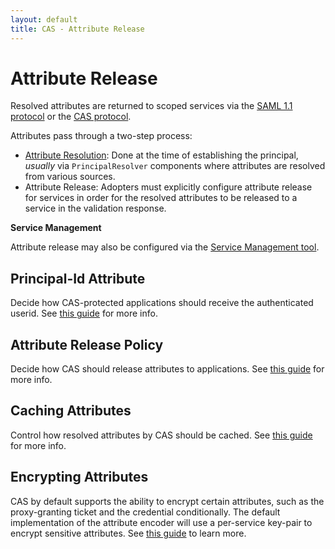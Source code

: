 ```yaml
---
layout: default
title: CAS - Attribute Release
---
```


# Attribute Release

Resolved attributes are returned to scoped services via the [SAML 1.1 protocol](../protocol/SAML-Protocol.html) 
or the [CAS protocol](../protocol/CAS-Protocol.html).

Attributes pass through a two-step process:

* [Attribute Resolution](Attribute-Resolution.html): Done at the time of establishing the principal, *usually* via `PrincipalResolver` components where attributes are resolved from various sources.
* Attribute Release: Adopters must explicitly configure attribute release for services in order for the resolved attributes to be released to a service in the validation response.

<div class="alert alert-info"><strong>Service Management</strong><p>Attribute release may also be configured via the
<a href="../installation/Service-Management.html">Service Management tool</a>.</p></div>

## Principal-Id Attribute

Decide how CAS-protected applications should receive the authenticated userid. 
See [this guide](Attribute-Release-PrincipalId.html) for more info.

## Attribute Release Policy

Decide how CAS should release attributes to applications.
See [this guide](Attribute-Release-Policies.html) for more info.

## Caching Attributes

Control how resolved attributes by CAS should be cached.
See [this guide](Attribute-Release-Caching.html) for more info.

## Encrypting Attributes

CAS by default supports the ability to encrypt certain attributes, such as the proxy-granting 
ticket and the credential conditionally. The default implementation of the attribute encoder 
will use a per-service key-pair to encrypt sensitive attributes. 
See [this guide](../installation/Service-Management.html) to learn more.
